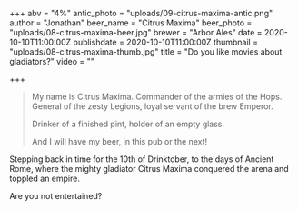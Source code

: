 +++
abv = "4%"
antic_photo = "uploads/09-citrus-maxima-antic.png"
author = "Jonathan"
beer_name = "Citrus Maxima"
beer_photo = "uploads/08-citrus-maxima-beer.jpg"
brewer = "Arbor Ales"
date = 2020-10-10T11:00:00Z
publishdate = 2020-10-10T11:00:00Z
thumbnail = "uploads/08-citrus-maxima-thumb.jpg"
title = "Do you like movies about gladiators?"
video = ""

+++
> My name is Citrus Maxima. Commander of the armies of the Hops. General of the zesty Legions, loyal servant of the brew Emperor.
>
> 
> Drinker of a finished pint, holder of an empty glass.
> 
>
> And I will have my beer, in this pub or the next!

Stepping back in time for the 10th of Drinktober, to the days of Ancient Rome, where the mighty gladiator Citrus Maxima conquered the arena and toppled an empire.

Are you not entertained?